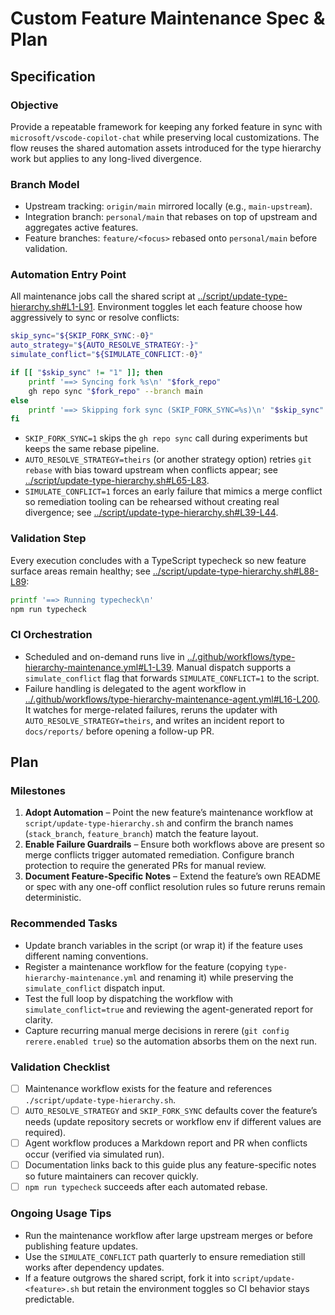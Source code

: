 # Custom Feature Maintenance Spec & Plan

## Specification

### Objective
Provide a repeatable framework for keeping any forked feature in sync with `microsoft/vscode-copilot-chat` while preserving local customizations. The flow reuses the shared automation assets introduced for the type hierarchy work but applies to any long-lived divergence.

### Branch Model
- Upstream tracking: `origin/main` mirrored locally (e.g., `main-upstream`).
- Integration branch: `personal/main` that rebases on top of upstream and aggregates active features.
- Feature branches: `feature/<focus>` rebased onto `personal/main` before validation.

### Automation Entry Point
All maintenance jobs call the shared script at [../script/update-type-hierarchy.sh#L1-L91](../script/update-type-hierarchy.sh#L1-L91). Environment toggles let each feature choose how aggressively to sync or resolve conflicts:
```bash
skip_sync="${SKIP_FORK_SYNC:-0}"
auto_strategy="${AUTO_RESOLVE_STRATEGY:-}"
simulate_conflict="${SIMULATE_CONFLICT:-0}"

if [[ "$skip_sync" != "1" ]]; then
	printf '==> Syncing fork %s\n' "$fork_repo"
	gh repo sync "$fork_repo" --branch main
else
	printf '==> Skipping fork sync (SKIP_FORK_SYNC=%s)\n' "$skip_sync"
fi
```
- `SKIP_FORK_SYNC=1` skips the `gh repo sync` call during experiments but keeps the same rebase pipeline.
- `AUTO_RESOLVE_STRATEGY=theirs` (or another strategy option) retries `git rebase` with bias toward upstream when conflicts appear; see [../script/update-type-hierarchy.sh#L65-L83](../script/update-type-hierarchy.sh#L65-L83).
- `SIMULATE_CONFLICT=1` forces an early failure that mimics a merge conflict so remediation tooling can be rehearsed without creating real divergence; see [../script/update-type-hierarchy.sh#L39-L44](../script/update-type-hierarchy.sh#L39-L44).

### Validation Step
Every execution concludes with a TypeScript typecheck so new feature surface areas remain healthy; see [../script/update-type-hierarchy.sh#L88-L89](../script/update-type-hierarchy.sh#L88-L89):
```bash
printf '==> Running typecheck\n'
npm run typecheck
```

### CI Orchestration
- Scheduled and on-demand runs live in [../.github/workflows/type-hierarchy-maintenance.yml#L1-L39](../.github/workflows/type-hierarchy-maintenance.yml#L1-L39). Manual dispatch supports a `simulate_conflict` flag that forwards `SIMULATE_CONFLICT=1` to the script.
- Failure handling is delegated to the agent workflow in [../.github/workflows/type-hierarchy-maintenance-agent.yml#L16-L200](../.github/workflows/type-hierarchy-maintenance-agent.yml#L16-L200). It watches for merge-related failures, reruns the updater with `AUTO_RESOLVE_STRATEGY=theirs`, and writes an incident report to `docs/reports/` before opening a follow-up PR.

## Plan

### Milestones
1. **Adopt Automation** – Point the new feature’s maintenance workflow at `script/update-type-hierarchy.sh` and confirm the branch names (`stack_branch`, `feature_branch`) match the feature layout.
2. **Enable Failure Guardrails** – Ensure both workflows above are present so merge conflicts trigger automated remediation. Configure branch protection to require the generated PRs for manual review.
3. **Document Feature-Specific Notes** – Extend the feature’s own README or spec with any one-off conflict resolution rules so future reruns remain deterministic.

### Recommended Tasks
- Update branch variables in the script (or wrap it) if the feature uses different naming conventions.
- Register a maintenance workflow for the feature (copying `type-hierarchy-maintenance.yml` and renaming it) while preserving the `simulate_conflict` dispatch input.
- Test the full loop by dispatching the workflow with `simulate_conflict=true` and reviewing the agent-generated report for clarity.
- Capture recurring manual merge decisions in rerere (`git config rerere.enabled true`) so the automation absorbs them on the next run.

### Validation Checklist
- [ ] Maintenance workflow exists for the feature and references `./script/update-type-hierarchy.sh`.
- [ ] `AUTO_RESOLVE_STRATEGY` and `SKIP_FORK_SYNC` defaults cover the feature’s needs (update repository secrets or workflow env if different values are required).
- [ ] Agent workflow produces a Markdown report and PR when conflicts occur (verified via simulated run).
- [ ] Documentation links back to this guide plus any feature-specific notes so future maintainers can recover quickly.
- [ ] `npm run typecheck` succeeds after each automated rebase.

### Ongoing Usage Tips
- Run the maintenance workflow after large upstream merges or before publishing feature updates.
- Use the `SIMULATE_CONFLICT` path quarterly to ensure remediation still works after dependency updates.
- If a feature outgrows the shared script, fork it into `script/update-<feature>.sh` but retain the environment toggles so CI behavior stays predictable.
